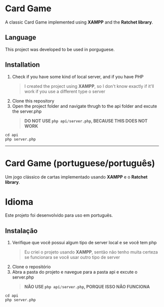 # Card Game

A classic Card Game implemented using **XAMPP** and the **Ratchet library**.

## Language

This project was developed to be used in porguguese.

## Installation

1. Check if you have some kind of local server, and if you have PHP
   > I created the project using **XAMPP**, so I don't know exactly if it'll work if you use a different type o server
2. Clone this repository
3. Open the project folder and navigate thrugh to the api folder and excute the server.php
   > **DO NOT USE `php api/server.php`, BECAUSE THIS DOES NOT WORK**

```shell
cd api
php server.php
```

---

# Card Game (portuguese/português)

Um jogo clássico de cartas implementado usando **XAMPP** e o **Ratchet library**.

# Idioma

Este projeto foi desenvolvido para uso em português.

## Instalação

1. Verifique que você possui algum tipo de server local e se você tem php
   > Eu criei o projeto usando **XAMPP**, sentão não tenho muita certeza se funcionara se você usar outro tipo de server
2. Clone o repositório
3. Abra a pasta do projeto e navegue para a pasta api e excute o server.php
   > **NÃO USE `php api/server.php`, PORQUE ISSO NÃO FUNCIONA**

```shell
cd api
php server.php
```
